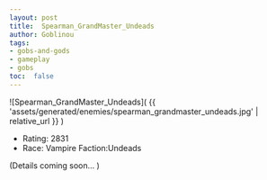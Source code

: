 ```yaml
---
layout: post
title:  Spearman_GrandMaster_Undeads
author: Goblinou
tags:
- gobs-and-gods
- gameplay
- gobs
toc:  false
---
```


![Spearman_GrandMaster_Undeads]( {{ 'assets/generated/enemies/spearman_grandmaster_undeads.jpg' | relative_url }} )
- Rating: 2831
- Race: Vampire  Faction:Undeads

(Details coming soon... )